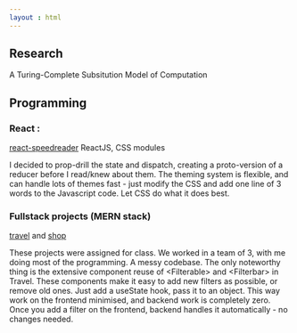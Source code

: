 ```yaml
---
layout : html
---
```


## Research
A Turing-Complete Subsitution Model of Computation


## Programming
### React : 
[react-speedreader](https://www.github.com/mayankkamboj47/react-speedreader)
ReactJS, CSS modules

I decided to prop-drill the state and dispatch, creating a proto-version of a reducer before I read/knew about them. The theming system is flexible, and can handle lots of themes fast - just modify the CSS and add one line of 3 words to the Javascript code. Let CSS do what it does best.


### Fullstack projects (MERN stack)
[travel](https://www.github.com/mayankkamboj47/travel) and [shop](https://www.github.com/mayankkamboj47/shop)


These projects were assigned for class. We worked in a team of 3, with me doing most of the programming. A messy codebase. The only noteworthy thing is the extensive component reuse of
&lt;Filterable&gt; and &lt;Filterbar&gt; in Travel. These components make it easy to add new filters as possible, or remove old ones. Just add a useState hook, pass it to an object. This way
work on the frontend minimised, and backend work is completely zero. Once you add a filter
on the frontend, backend handles it automatically - no changes needed. 